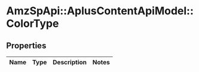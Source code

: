 # AmzSpApi::AplusContentApiModel::ColorType

## Properties
Name | Type | Description | Notes
------------ | ------------- | ------------- | -------------

